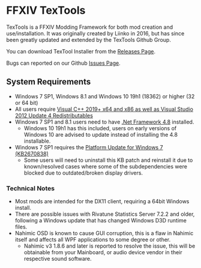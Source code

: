 # FFXIV TexTools

TexTools is a FFXIV Modding Framework for both mod creation and use/installation. It was originally created by Liinko in 2016, but has since been greatly updated and extended by the TexTools Github Group.

You can download TexTool Installer from the [Releases Page](https://github.com/TexTools/FFXIV_TexTools_UI/releases).

Bugs can reported on our Github [Issues Page](https://github.com/TexTools/FFXIV_TexTools_UI/issues).


## System Requirements

- Windows 7 SP1, Windows 8.1 and Windows 10 19h1 (18362) or higher (32 or 64 bit)
- All users require [Visual C++ 2019+ x64 and x86 as well as Visual Studio 2012 Update 4 Redistributables](https://docs.microsoft.com/en-us/cpp/windows/latest-supported-vc-redist?view=msvc-170)
- Windows 7 SP1 and 8.1 users need to have [.Net Framework 4.8](https://dotnet.microsoft.com/download/dotnet-framework/net48) installed.
  - Windows 10 19h1 has this included, users on early versions of Windows 10 are advised to update instead of installing the 4.8 installable. 
- Windows 7 SP1 requires the [Platform Update for Windows 7 (KB2670838)](https://www.microsoft.com/en-au/download/details.aspx?id=36805)
  - Some users will need to uninstall this KB patch and reinstall it due to known/resolved cases where some of the subdependencies were blocked due to outdated/broken display drivers.

### Technical Notes

- Most mods are intended for the DX11 client, requiring a 64bit Windows install.
- There are possible issues with Rivatune Statistics Server 7.2.2 and older, following a Windows update that has changed Windows D3D runtime files.
- Nahimic OSD is known to cause GUI corruption, this is a flaw in Nahimic itself and affects all WPF applications to some degree or other.
  - Nahimic v3 1.8.6 and later is reported to resolve the issue, this will be obtainable from your Mainboard, or audio device vendor in their respective sound software.

